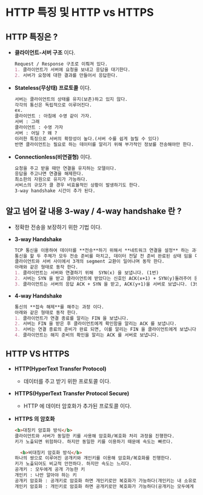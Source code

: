# HTTP 특징 및 HTTP vs HTTPS

## HTTP 특징은 ?
- **클라이언트-서버 구조** 이다.
  ```markdown
  Request / Response 구조로 이뤄져 있다.
  1. 클라이언트가 서버에 요청을 보내고 응답을 대기한다.
  2. 서버가 요청에 대한 결과를 만들어서 응답한다.
  ```
- **Stateless(무상태) 프로토콜** 이다.
  ```markdown
  서버는 클라이언트의 상태를 유지(보존)하고 있지 않다.
  각각의 통신은 독립적으로 이루어진다.
  ex.
  클라이언트 : 아침에 수영 같이 가자.
  서버 : 그래
  클라이언트 : 수영 가자
  서버 : 어딜 ? 왜 ?
  이러한 특징으로 서버의 확장성이 높다.(서버 수를 쉽게 늘릴 수 있다)
  반면 클라이언트는 필요로 하는 데이터를 알리기 위해 부가적인 정보를 전송해야만 한다.
  ```
- **Connectionless(비연결형)** 이다.
  ```markdown
  요청을 주고 받을 때만 연결을 유지하는 모델이다.
  응답을 주고나면 연결을 해제한다.
  최소한의 자원으로 유지가 가능하다.
  서비스의 규모가 클 경우 비효율적인 상황이 발생하기도 한다.
  3-way handshake 시간이 추가 된다.
  ```

## 알고 넘어 갈 내용 3-way / 4-way handshake 란 ? 
- 정확한 전송을 보장하기 위한 기법 이다.
- **3-way Handshake**
  ```markdown
  TCP 통신을 이용하여 데이터를 **전송**하기 위해서 **네트워크 연결을 설정** 하는 과정 이다.
  통신을 할 두 주체가 모두 전송 준비를 마치고, 데이터 전달 전 준비 완료된 상태 임을 다른 쪽에서 알 수 있다.
  클라이언트와 서버 사이에서 3개의 segment 교환이 일어나며 동작 한다.
  아래와 같은 형태로 동작 한다.
  1. 클라이언트는 서버와 연결하기 위해  SYN(x) 을 보냅니다. (1번)
  2. 서버는 SYN 을 받고 클라이언트에 받았다는 신호인 ACK(x+1) + SYN(y)돌려주어 응답합니다. (2번)
  3. 클라이언트는 서버의 응답 ACK + SYN 을 받고, ACK(y+1)을 서버로 보냅니다. (3번)
  ```
  
- **4-way Handshake**
  ```markdown
  통신의 **접속 해제**를 해주는 과정 이다.
  아래와 같은 형태로 동작 한다.
  1. 클라이언트가 연결 종료를 알리는 FIN 을 보냅니다.
  2. 서버는 FIN 을 받은 후 클라이언트에게 확인함을 알리는 ACK 를 보냅니다.
  3. 서버는 연결 종료의 준비가 완료 되면, 이를 알리는 FIN 을 클라이언트에게 보냅니다.
  4. 클라이언트는 해지 준비의 확인을 알리는 ACK 를 서버로 보냅니다.
  ```
  
## HTTP VS HTTPS

- **HTTP(HyperText Transfer Protocol)**
  + 데이터를 주고 받기 위한 프로토콜 이다.

- **HTTPS(HyperText Transfer Protocol Secure)**
  + HTTP 에 데이터 암호화가 추가된 프로토콜 이다.
  
- **HTTPS 의 암호화**
  ```markdown
  <b>대칭키 암호화 방식</b>
  클라이언트와 서버가 동일한 키를 사용해 암호화/복호화 처리 과정을 진행한다.
  키가 노출되면 위험하다. 하지만 동일한 키를 이용하기 때문에 속도는 빠르다.
  
    <b>비대칭키 암호화 방식</b>
  하나의 쌍으로 이루어진 공개키와 개인키를 이용해 암호화/복호화를 진행한다.
  키가 노출되어도 비교적 안전하다. 하지만 속도는 느리다.
  공개키 : 모두에게 공개 가능한 키
  개인키 : 나만 알아야 하는 키
  공개키 암호화 : 공개키로 암호화 하면 개인키로만 복호화가 가능하다(개인키는 내 소유로 나만 볼 수 있다.)
  개인키 암호화 : 개인키로 암호화 하면 공개키로만 복호화가 가능하다(공개키는 모두에게 공개, 내가 인증한 정보라는 신뢰성 보장이 가능하다.)
  ```